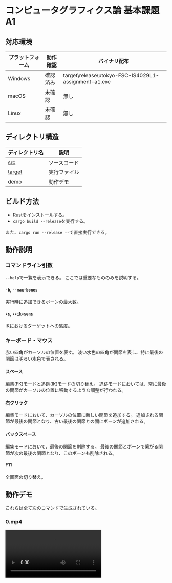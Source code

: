 # コンピュータグラフィクス論 基本課題A1

## 対応環境

| プラットフォーム | 動作確認 | バイナリ配布 |
| - | - | - |
| Windows | 確認済み | target\release\utokyo-FSC-IS4029L1-assignment-a1.exe |
| macOS | 未確認 | 無し |
| Linux | 未確認 | 無し |

## ディレクトリ構造

| ディレクトリ名 | 説明 |
| - | - |
| [src](src) | ソースコード |
| [target](target) | 実行ファイル |
| [demo](demo) | 動作デモ |

## ビルド方法 

+ [Rust](https://www.rust-lang.org/ja)をインストールする。
+ `cargo build --release`を実行する。

また、`cargo run --release --`で直接実行できる。

## 動作説明

### コマンドライン引数

`--help`で一覧を表示できる。
ここでは重要なもののみを説明する。

#### `-b`, `--max-bones`

実行時に追加できるボーンの最大数。

#### `-s`, `--ik-sens`

IKにおけるターゲットへの感度。

### キーボード・マウス

赤い四角がカーソルの位置を表す。
淡い水色の四角が関節を表し、特に最後の関節は明るい水色で表される。

#### スペース

編集(FK)モードと追跡(IK)モードの切り替え。
追跡モードにおいては、常に最後の関節がカーソルの位置に移動するような調整が行われる。

#### 右クリック

編集モードにおいて、カーソルの位置に新しい関節を追加する。
追加される関節が最後の関節となり、古い最後の関節との間にボーンが追加される。

#### バックスペース

編集モードにおいて、最後の関節を削除する。
最後の関節とボーンで繋がる関節が次の最後の関節となり、このボーンも削除される。

#### F11

全画面の切り替え。

## 動作デモ

これらは全て次のコマンドで生成されている。

### 0.mp4

![bezier_mode.webp](demo/0.mp4)
